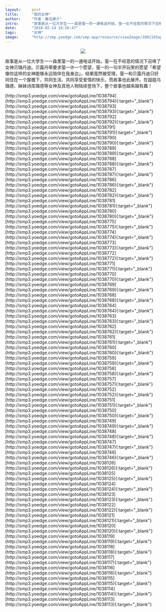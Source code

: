 ```yaml
---
layout:     post
title:      "我的女神"
author:     "作者：藤岛康介"
intro:      "故事是从一位大学生一一森里萤一的一通电话开始，萤一在不经意的情况下召唤了女神贝璐丹迪。贝露丹蒂要求萤一许一个愿望，萤一的一句半开玩笑的愿望「希望像你这样的女神能够永远陪伴在我身边」，结果竟然被受理，萤一和贝露丹迪只好同住在一个屋檐下，共同生活、共同享受爱情的快乐，而故事也此展开。在姐姐乌璐德、妹妹诗库璐德等女神及其他人物陆续登场下，整个故事也越来越有趣！"
date:       "2018-02-14 16:56:47"
tags:       "女神"
image:      "http://smp.yoedge.com/smp-app/resource/viewImage/1001193appline.png"
---
```

<div style="text-align: center">
<p><img src="http://smp.yoedge.com/smp-app/resource/viewImage/1001193appline.png"/></p>
</div>
<p class="post-meta">
<span>故事是从一位大学生一一森里萤一的一通电话开始，萤一在不经意的情况下召唤了女神贝璐丹迪。贝露丹蒂要求萤一许一个愿望，萤一的一句半开玩笑的愿望「希望像你这样的女神能够永远陪伴在我身边」，结果竟然被受理，萤一和贝露丹迪只好同住在一个屋檐下，共同生活、共同享受爱情的快乐，而故事也此展开。在姐姐乌璐德、妹妹诗库璐德等女神及其他人物陆续登场下，整个故事也越来越有趣！</span>
</p>
[http://smp3.yoedge.com/view/gotoAppLine/1038794](http://smp3.yoedge.com/view/gotoAppLine/1038794){:target="_blank"}
[http://smp3.yoedge.com/view/gotoAppLine/1038793](http://smp3.yoedge.com/view/gotoAppLine/1038793){:target="_blank"}
[http://smp3.yoedge.com/view/gotoAppLine/1038792](http://smp3.yoedge.com/view/gotoAppLine/1038792){:target="_blank"}
[http://smp3.yoedge.com/view/gotoAppLine/1038791](http://smp3.yoedge.com/view/gotoAppLine/1038791){:target="_blank"}
[http://smp3.yoedge.com/view/gotoAppLine/1038790](http://smp3.yoedge.com/view/gotoAppLine/1038790){:target="_blank"}
[http://smp3.yoedge.com/view/gotoAppLine/1038789](http://smp3.yoedge.com/view/gotoAppLine/1038789){:target="_blank"}
[http://smp3.yoedge.com/view/gotoAppLine/1038788](http://smp3.yoedge.com/view/gotoAppLine/1038788){:target="_blank"}
[http://smp3.yoedge.com/view/gotoAppLine/1038787](http://smp3.yoedge.com/view/gotoAppLine/1038787){:target="_blank"}
[http://smp3.yoedge.com/view/gotoAppLine/1038786](http://smp3.yoedge.com/view/gotoAppLine/1038786){:target="_blank"}
[http://smp3.yoedge.com/view/gotoAppLine/1038782](http://smp3.yoedge.com/view/gotoAppLine/1038782){:target="_blank"}
[http://smp3.yoedge.com/view/gotoAppLine/1038781](http://smp3.yoedge.com/view/gotoAppLine/1038781){:target="_blank"}
[http://smp3.yoedge.com/view/gotoAppLine/1038780](http://smp3.yoedge.com/view/gotoAppLine/1038780){:target="_blank"}
[http://smp3.yoedge.com/view/gotoAppLine/1038775](http://smp3.yoedge.com/view/gotoAppLine/1038775){:target="_blank"}
[http://smp3.yoedge.com/view/gotoAppLine/1038774](http://smp3.yoedge.com/view/gotoAppLine/1038774){:target="_blank"}
[http://smp3.yoedge.com/view/gotoAppLine/1038773](http://smp3.yoedge.com/view/gotoAppLine/1038773){:target="_blank"}
[http://smp3.yoedge.com/view/gotoAppLine/1038772](http://smp3.yoedge.com/view/gotoAppLine/1038772){:target="_blank"}
[http://smp3.yoedge.com/view/gotoAppLine/1038771](http://smp3.yoedge.com/view/gotoAppLine/1038771){:target="_blank"}
[http://smp3.yoedge.com/view/gotoAppLine/1038770](http://smp3.yoedge.com/view/gotoAppLine/1038770){:target="_blank"}
[http://smp3.yoedge.com/view/gotoAppLine/1038769](http://smp3.yoedge.com/view/gotoAppLine/1038769){:target="_blank"}
[http://smp3.yoedge.com/view/gotoAppLine/1038768](http://smp3.yoedge.com/view/gotoAppLine/1038768){:target="_blank"}
[http://smp3.yoedge.com/view/gotoAppLine/1038764](http://smp3.yoedge.com/view/gotoAppLine/1038764){:target="_blank"}
[http://smp3.yoedge.com/view/gotoAppLine/1038763](http://smp3.yoedge.com/view/gotoAppLine/1038763){:target="_blank"}
[http://smp3.yoedge.com/view/gotoAppLine/1038762](http://smp3.yoedge.com/view/gotoAppLine/1038762){:target="_blank"}
[http://smp3.yoedge.com/view/gotoAppLine/1038761](http://smp3.yoedge.com/view/gotoAppLine/1038761){:target="_blank"}
[http://smp3.yoedge.com/view/gotoAppLine/1038760](http://smp3.yoedge.com/view/gotoAppLine/1038760){:target="_blank"}
[http://smp3.yoedge.com/view/gotoAppLine/1038759](http://smp3.yoedge.com/view/gotoAppLine/1038759){:target="_blank"}
[http://smp3.yoedge.com/view/gotoAppLine/1038758](http://smp3.yoedge.com/view/gotoAppLine/1038758){:target="_blank"}
[http://smp3.yoedge.com/view/gotoAppLine/1038757](http://smp3.yoedge.com/view/gotoAppLine/1038757){:target="_blank"}
[http://smp3.yoedge.com/view/gotoAppLine/1038752](http://smp3.yoedge.com/view/gotoAppLine/1038752){:target="_blank"}
[http://smp3.yoedge.com/view/gotoAppLine/1038751](http://smp3.yoedge.com/view/gotoAppLine/1038751){:target="_blank"}
[http://smp3.yoedge.com/view/gotoAppLine/1038750](http://smp3.yoedge.com/view/gotoAppLine/1038750){:target="_blank"}
[http://smp3.yoedge.com/view/gotoAppLine/1038749](http://smp3.yoedge.com/view/gotoAppLine/1038749){:target="_blank"}
[http://smp3.yoedge.com/view/gotoAppLine/1038748](http://smp3.yoedge.com/view/gotoAppLine/1038748){:target="_blank"}
[http://smp3.yoedge.com/view/gotoAppLine/1038747](http://smp3.yoedge.com/view/gotoAppLine/1038747){:target="_blank"}
[http://smp3.yoedge.com/view/gotoAppLine/1038746](http://smp3.yoedge.com/view/gotoAppLine/1038746){:target="_blank"}
[http://smp3.yoedge.com/view/gotoAppLine/1038126](http://smp3.yoedge.com/view/gotoAppLine/1038126){:target="_blank"}
[http://smp3.yoedge.com/view/gotoAppLine/1038125](http://smp3.yoedge.com/view/gotoAppLine/1038125){:target="_blank"}
[http://smp3.yoedge.com/view/gotoAppLine/1038124](http://smp3.yoedge.com/view/gotoAppLine/1038124){:target="_blank"}
[http://smp3.yoedge.com/view/gotoAppLine/1038123](http://smp3.yoedge.com/view/gotoAppLine/1038123){:target="_blank"}
[http://smp3.yoedge.com/view/gotoAppLine/1038122](http://smp3.yoedge.com/view/gotoAppLine/1038122){:target="_blank"}
[http://smp3.yoedge.com/view/gotoAppLine/1038121](http://smp3.yoedge.com/view/gotoAppLine/1038121){:target="_blank"}
[http://smp3.yoedge.com/view/gotoAppLine/1038120](http://smp3.yoedge.com/view/gotoAppLine/1038120){:target="_blank"}
[http://smp3.yoedge.com/view/gotoAppLine/1038119](http://smp3.yoedge.com/view/gotoAppLine/1038119){:target="_blank"}
[http://smp3.yoedge.com/view/gotoAppLine/1038118](http://smp3.yoedge.com/view/gotoAppLine/1038118){:target="_blank"}
[http://smp3.yoedge.com/view/gotoAppLine/1038117](http://smp3.yoedge.com/view/gotoAppLine/1038117){:target="_blank"}
[http://smp3.yoedge.com/view/gotoAppLine/1038116](http://smp3.yoedge.com/view/gotoAppLine/1038116){:target="_blank"}
[http://smp3.yoedge.com/view/gotoAppLine/1038115](http://smp3.yoedge.com/view/gotoAppLine/1038115){:target="_blank"}
[http://smp3.yoedge.com/view/gotoAppLine/1038114](http://smp3.yoedge.com/view/gotoAppLine/1038114){:target="_blank"}
[http://smp3.yoedge.com/view/gotoAppLine/1038113](http://smp3.yoedge.com/view/gotoAppLine/1038113){:target="_blank"}


